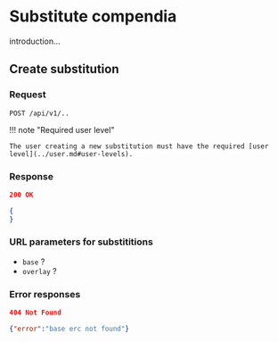 # Substitute compendia

introduction...

## Create substitution

### Request

`POST /api/v1/..`

!!! note "Required user level"

    The user creating a new substitution must have the required [user level](../user.md#user-levels).

### Response

```json
200 OK

{
}
```

### URL parameters for substititions

- `base` ?
- `overlay` ?

### Error responses

```json
404 Not Found

{"error":"base erc not found"}
```

